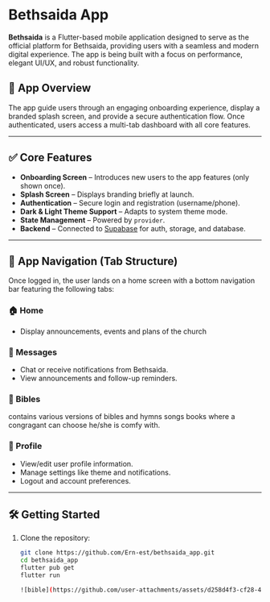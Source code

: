 # Bethsaida App

**Bethsaida** is a Flutter-based mobile application designed to serve as the official platform for Bethsaida, providing users with a seamless and modern digital experience. The app is being built with a focus on performance, elegant UI/UX, and robust functionality.

## 🌟 App Overview

The app guide users through an engaging onboarding experience, display a branded splash screen, and provide a secure authentication flow. Once authenticated, users access a multi-tab dashboard with all core features.

---

## ✅ Core Features 

- **Onboarding Screen** – Introduces new users to the app features (only shown once).
- **Splash Screen** – Displays branding briefly at launch.
- **Authentication** – Secure login and registration (username/phone).
- **Dark & Light Theme Support** – Adapts to system theme mode.
- **State Management** – Powered by `provider`.
- **Backend** – Connected to [Supabase](https://supabase.com) for auth, storage, and database.

---

## 🧭 App Navigation (Tab Structure)

Once logged in, the user lands on a home screen with a bottom navigation bar featuring the following tabs:

### 🏠 Home
- Display announcements, events and plans of the church

### 💬 Messages
- Chat or receive notifications from Bethsaida.
- View announcements and follow-up reminders.

### 📅 Bibles
contains various  versions of bibles and hymns songs books where a congragant can choose he/she is comfy with.

### 👤 Profile
- View/edit user profile information.
- Manage settings like theme and notifications.
- Logout and account preferences.

---

## 🛠️ Getting Started

1. Clone the repository:
   ```bash
   git clone https://github.com/Ern-est/bethsaida_app.git
   cd bethsaida_app
   flutter pub get
   flutter run

   ![bible](https://github.com/user-attachments/assets/d258d4f3-cf28-44a8-a096-ff2890511308)



   
